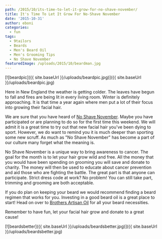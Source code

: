 ```yaml
---
path: /2015/10/its-time-to-let-it-grow-for-no-shave-november/
title: It's Time To Let It Grow For No-Shave November
date: '2015-10-31'
author: eboni
categories:
  - fun
tags:
  - 9tailors
  - Beards
  - Men's Beard Oil
  - Men's Grooming Tips
  - No Shave November
featuredImage: /uploads/2015/10/beardman.jpg
---
```

[![beardpic]({{ site.baseUrl }}/uploads/beardpic.jpg)]({{ site.baseUrl }}/uploads/beardpic.jpg)

Here in New England the weather is getting colder. The leaves have begun to fall and fires are being lit in every living room. Winter is definitely approaching. It is that time a year again where men put a lot of their focus into growing their facial hair.

We are sure that you have heard of [No Shave November](https://www.no-shave.org/). Maybe you have participated or are planning to do so for the first time this weekend. We will admit it is a great time to try out that new facial hair you've been dying to sport. However, we do want to remind you it is much deeper than sporting some new scruff. As much as "No Shave November" has become a part of our culture many forget what the meaning is.

No Shave November is a unique way to bring awareness to cancer. The goal for the month is to let your hair grow wild and free. All the money that you would have been spending on grooming you will save and donate to charity. The money will then be used to educate about cancer prevention and aid those who are fighting the battle. The great part is that anyone can participate. Strict dress code at work? No problem! You can still take part, trimming and grooming are both acceptable.

If you do plan on keeping your beard we would recommend finding a beard regimen that works for you. Investing in a good beard oil is a great place to start! Head on over to [Brothers Artisan Oil](http://www.brothersartisanoil.com/) for all your beard necessities.

Remember to have fun, let your facial hair grow and donate to a great cause!

[![beardsbetter]({{ site.baseUrl }}/uploads/beardsbetter.jpg)]({{ site.baseUrl }}/uploads/beardsbetter.jpg)